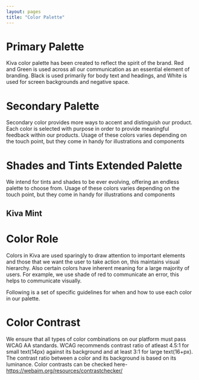```yaml
---
layout: pages
title: "Color Palette"
---
```


# Primary Palette
Kiva color palette has been created to reflect the spirit of the brand. Red and Green is used across all our communication as an essential element of branding. Black is used primarily for body text and headings, and White is used for screen backgrounds and negative space.

# Secondary Palette
Secondary color provides more ways to accent and distinguish our product. Each color is selected with purpose in order to provide meaningful feedback within our products. Usage of these colors varies depending on the touch point, but they come in handy for illustrations and components 

# Shades and Tints Extended Palette
We intend for tints and shades to be ever evolving, offering an endless palette to choose from. Usage of these colors varies depending on the touch point, but they come in handy for illustrations and components  

## Kiva Mint

# Color Role
Colors in Kiva are used sparingly to draw attention to important elements and those that we want the user to take action on, this maintains visual hierarchy. Also certain colors have inherent meaning for a large majority of users. For example, we use shade of red to communicate an error, this helps to communicate visually.

Following is a set of specific guidelines for when and how to use each color in our palette.

# Color Contrast
We ensure that all types of color combinations on our platform must pass WCAG AA standards. WCAG recommends contrast ratio of atleast 4.5:1 for small text(14px) against its background and at least 3:1 for large text(16+px). The contrast ratio between a color and its background is based on its luminance. Color contrasts can be checked here- https://webaim.org/resources/contrastchecker/